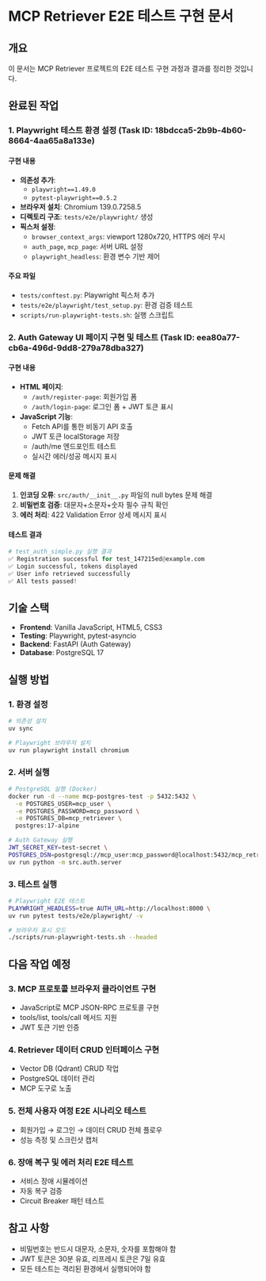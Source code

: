 # MCP Retriever E2E 테스트 구현 문서

## 개요
이 문서는 MCP Retriever 프로젝트의 E2E 테스트 구현 과정과 결과를 정리한 것입니다.

## 완료된 작업

### 1. Playwright 테스트 환경 설정 (Task ID: 18bdcca5-2b9b-4b60-8664-4aa65a8a133e)

#### 구현 내용
- **의존성 추가**: 
  - `playwright==1.49.0`
  - `pytest-playwright==0.5.2`
- **브라우저 설치**: Chromium 139.0.7258.5
- **디렉토리 구조**: `tests/e2e/playwright/` 생성
- **픽스처 설정**: 
  - `browser_context_args`: viewport 1280x720, HTTPS 에러 무시
  - `auth_page`, `mcp_page`: 서버 URL 설정
  - `playwright_headless`: 환경 변수 기반 제어

#### 주요 파일
- `tests/conftest.py`: Playwright 픽스처 추가
- `tests/e2e/playwright/test_setup.py`: 환경 검증 테스트
- `scripts/run-playwright-tests.sh`: 실행 스크립트

### 2. Auth Gateway UI 페이지 구현 및 테스트 (Task ID: eea80a77-cb6a-496d-9dd8-279a78dba327)

#### 구현 내용
- **HTML 페이지**:
  - `/auth/register-page`: 회원가입 폼
  - `/auth/login-page`: 로그인 폼 + JWT 토큰 표시
- **JavaScript 기능**:
  - Fetch API를 통한 비동기 API 호출
  - JWT 토큰 localStorage 저장
  - /auth/me 엔드포인트 테스트
  - 실시간 에러/성공 메시지 표시

#### 문제 해결
1. **인코딩 오류**: `src/auth/__init__.py` 파일의 null bytes 문제 해결
2. **비밀번호 검증**: 대문자+소문자+숫자 필수 규칙 확인
3. **에러 처리**: 422 Validation Error 상세 메시지 표시

#### 테스트 결과
```python
# test_auth_simple.py 실행 결과
✅ Registration successful for test_147215ed@example.com
✅ Login successful, tokens displayed
✅ User info retrieved successfully
✅ All tests passed!
```

## 기술 스택
- **Frontend**: Vanilla JavaScript, HTML5, CSS3
- **Testing**: Playwright, pytest-asyncio
- **Backend**: FastAPI (Auth Gateway)
- **Database**: PostgreSQL 17

## 실행 방법

### 1. 환경 설정
```bash
# 의존성 설치
uv sync

# Playwright 브라우저 설치
uv run playwright install chromium
```

### 2. 서버 실행
```bash
# PostgreSQL 실행 (Docker)
docker run -d --name mcp-postgres-test -p 5432:5432 \
  -e POSTGRES_USER=mcp_user \
  -e POSTGRES_PASSWORD=mcp_password \
  -e POSTGRES_DB=mcp_retriever \
  postgres:17-alpine

# Auth Gateway 실행
JWT_SECRET_KEY=test-secret \
POSTGRES_DSN=postgresql://mcp_user:mcp_password@localhost:5432/mcp_retriever \
uv run python -m src.auth.server
```

### 3. 테스트 실행
```bash
# Playwright E2E 테스트
PLAYWRIGHT_HEADLESS=true AUTH_URL=http://localhost:8000 \
uv run pytest tests/e2e/playwright/ -v

# 브라우저 표시 모드
./scripts/run-playwright-tests.sh --headed
```

## 다음 작업 예정

### 3. MCP 프로토콜 브라우저 클라이언트 구현
- JavaScript로 MCP JSON-RPC 프로토콜 구현
- tools/list, tools/call 메서드 지원
- JWT 토큰 기반 인증

### 4. Retriever 데이터 CRUD 인터페이스 구현
- Vector DB (Qdrant) CRUD 작업
- PostgreSQL 데이터 관리
- MCP 도구로 노출

### 5. 전체 사용자 여정 E2E 시나리오 테스트
- 회원가입 → 로그인 → 데이터 CRUD 전체 플로우
- 성능 측정 및 스크린샷 캡처

### 6. 장애 복구 및 에러 처리 E2E 테스트
- 서비스 장애 시뮬레이션
- 자동 복구 검증
- Circuit Breaker 패턴 테스트

## 참고 사항
- 비밀번호는 반드시 대문자, 소문자, 숫자를 포함해야 함
- JWT 토큰은 30분 유효, 리프레시 토큰은 7일 유효
- 모든 테스트는 격리된 환경에서 실행되어야 함